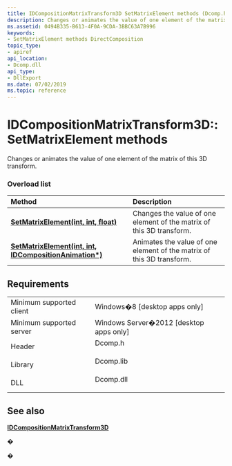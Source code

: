 ```yaml
---
title: IDCompositionMatrixTransform3D SetMatrixElement methods (Dcomp.h)
description: Changes or animates the value of one element of the matrix of this 3D transform.
ms.assetid: 0494B335-B613-4F0A-9CDA-3BBC63A7B996
keywords:
- SetMatrixElement methods DirectComposition
topic_type:
- apiref
api_location:
- Dcomp.dll
api_type:
- DllExport
ms.date: 07/02/2019
ms.topic: reference
---
```


# IDCompositionMatrixTransform3D::SetMatrixElement methods

Changes or animates the value of one element of the matrix of this 3D transform.

### Overload list



| Method                                                                                                                                 | Description                                                                      |
|:---------------------------------------------------------------------------------------------------------------------------------------|:---------------------------------------------------------------------------------|
| [**SetMatrixElement(int, int, float)**](https://msdn.microsoft.com/library/Hh437427(v=VS.85).aspx)                                     | Changes the value of one element of the matrix of this 3D transform.<br/>  |
| [**SetMatrixElement(int, int, IDCompositionAnimation\*)**](https://msdn.microsoft.com/library/Hh437428(v=VS.85).aspx) | Animates the value of one element of the matrix of this 3D transform.<br/> |



## Requirements



|                                     |                                                                                      |
|-------------------------------------|--------------------------------------------------------------------------------------|
| Minimum supported client<br/> | Windows�8 \[desktop apps only\]<br/>                                           |
| Minimum supported server<br/> | Windows Server�2012 \[desktop apps only\]<br/>                                 |
| Header<br/>                   | <dl> <dt>Dcomp.h</dt> </dl>   |
| Library<br/>                  | <dl> <dt>Dcomp.lib</dt> </dl> |
| DLL<br/>                      | <dl> <dt>Dcomp.dll</dt> </dl> |



## See also

<dl> <dt>

[**IDCompositionMatrixTransform3D**](https://msdn.microsoft.com/library/Hh437425(v=VS.85).aspx)
</dt> </dl>

�

�





